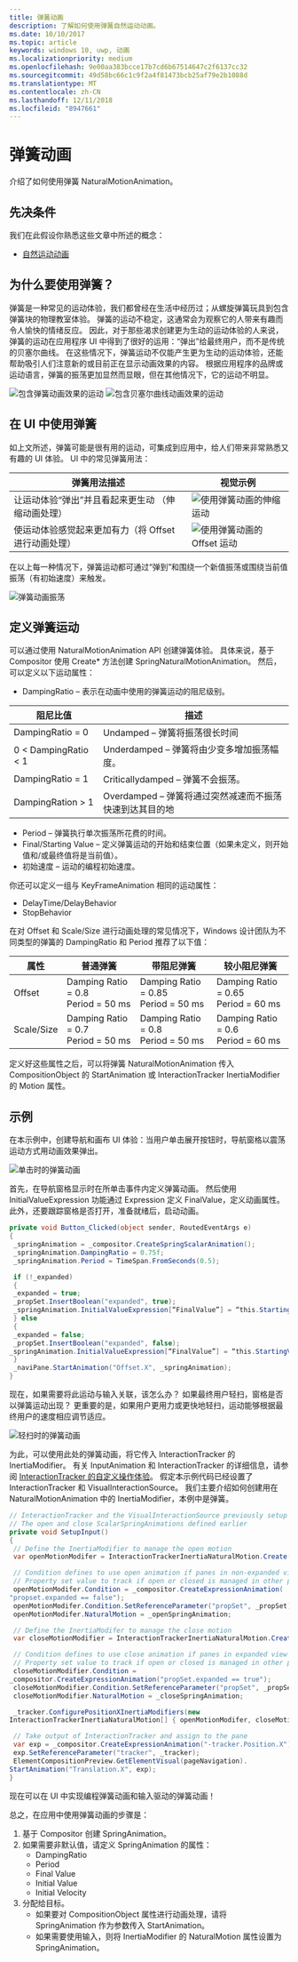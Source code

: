 ```yaml
---
title: 弹簧动画
description: 了解如何使用弹簧自然运动动画。
ms.date: 10/10/2017
ms.topic: article
keywords: windows 10, uwp, 动画
ms.localizationpriority: medium
ms.openlocfilehash: 9e00aa383bcce17b7cd6b67514647c2f6137cc32
ms.sourcegitcommit: 49d58bc66c1c9f2a4f81473bcb25af79e2b1088d
ms.translationtype: MT
ms.contentlocale: zh-CN
ms.lasthandoff: 12/11/2018
ms.locfileid: "8947661"
---
```

# <a name="spring-animations"></a>弹簧动画

介绍了如何使用弹簧 NaturalMotionAnimation。

## <a name="prerequisites"></a>先决条件

我们在此假设你熟悉这些文章中所述的概念：

- [自然运动动画](natural-animations.md)

## <a name="why-springs"></a>为什么要使用弹簧？

弹簧是一种常见的运动体验，我们都曾经在生活中经历过；从螺旋弹簧玩具到包含弹簧块的物理教室体验。 弹簧的运动不稳定，这通常会为观察它的人带来有趣而令人愉快的情绪反应。 因此，对于那些渴求创建更为生动的运动体验的人来说，弹簧的运动在应用程序 UI 中得到了很好的运用：“弹出”给最终用户，而不是传统的贝塞尔曲线。 在这些情况下，弹簧运动不仅能产生更为生动的运动体验，还能帮助吸引人们注意新的或目前正在显示动画效果的内容。 根据应用程序的品牌或运动语言，弹簧的振荡更加显然而显眼，但在其他情况下，它的运动不明显。

![包含弹簧动画效果的运动](images/animation/offset-spring.gif)
![包含贝塞尔曲线动画效果的运动](images/animation/offset-cubic-bezier.gif)

## <a name="using-springs-in-your-ui"></a>在 UI 中使用弹簧

如上文所述，弹簧可能是很有用的运动，可集成到应用中，给人们带来非常熟悉又有趣的 UI 体验。 UI 中的常见弹簧用法：

| 弹簧用法描述 | 视觉示例 |
| ------------------------ | -------------- |
| 让运动体验“弹出”并且看起来更生动  （伸缩动画处理） | ![使用弹簧动画的伸缩运动](images/animation/scale-spring.gif) |
| 使运动体验感觉起来更加有力（将 Offset 进行动画处理） | ![使用弹簧动画的 Offset 运动](images/animation/offset-spring.gif) |

在以上每一种情况下，弹簧运动都可通过“弹到”和围绕一个新值振荡或围绕当前值振荡（有初始速度）来触发。

![弹簧动画振荡](images/animation/spring-animation-diagram.png)

## <a name="defining-your-spring-motion"></a>定义弹簧运动

可以通过使用 NaturalMotionAnimation API 创建弹簧体验。 具体来说，基于 Compositor 使用 Create* 方法创建 SpringNaturalMotionAnimation。 然后，可以定义以下运动属性：

- DampingRatio – 表示在动画中使用的弹簧运动的阻尼级别。

| 阻尼比值 | 描述 |
| ------------------- | ----------- |
| DampingRatio = 0 | Undamped – 弹簧将振荡很长时间 |
| 0 < DampingRatio < 1 | Underdamped – 弹簧将由少变多增加振荡幅度。 |
| DampingRatio = 1 | Criticallydamped – 弹簧不会振荡。 |
| DampingRation > 1 | Overdamped – 弹簧将通过突然减速而不振荡快速到达其目的地 |

- Period – 弹簧执行单次振荡所花费的时间。
- Final/Starting Value – 定义弹簧运动的开始和结束位置（如果未定义，则开始值和/或最终值将是当前值）。
- 初始速度 – 运动的编程初始速度。

你还可以定义一组与 KeyFrameAnimation 相同的运动属性：

- DelayTime/DelayBehavior
- StopBehavior

在对 Offset 和 Scale/Size 进行动画处理的常见情况下，Windows 设计团队为不同类型的弹簧的 DampingRatio 和 Period 推荐了以下值：

| 属性 | 普通弹簧 | 带阻尼弹簧 | 较小阻尼弹簧 |
| -------- | ------------- | --------------- | -------------------- |
| Offset | Damping Ratio = 0.8 <br/> Period = 50 ms | Damping Ratio = 0.85 <br/> Period = 50 ms | Damping Ratio = 0.65 <br/> Period = 60 ms |
| Scale/Size | Damping Ratio = 0.7 <br/> Period = 50 ms | Damping Ratio = 0.8 <br/> Period = 50 ms | Damping Ratio = 0.6 <br/> Period = 60 ms |

定义好这些属性之后，可以将弹簧 NaturalMotionAnimation 传入 CompositionObject 的 StartAnimation 或 InteractionTracker InertiaModifier 的 Motion 属性。

## <a name="example"></a>示例

在本示例中，创建导航和画布 UI 体验：当用户单击展开按钮时，导航窗格以震荡运动方式用动画效果弹出。

![单击时的弹簧动画](images/animation/spring-animation-on-click.gif)

首先，在导航窗格显示时在所单击事件内定义弹簧动画。 然后使用 InitialValueExpression 功能通过 Expression 定义 FinalValue，定义动画属性。 此外，还要跟踪窗格是否打开，准备就绪后，启动动画。

```csharp
private void Button_Clicked(object sender, RoutedEventArgs e)
{
 _springAnimation = _compositor.CreateSpringScalarAnimation();
 _springAnimation.DampingRatio = 0.75f;
 _springAnimation.Period = TimeSpan.FromSeconds(0.5);

 if (!_expanded)
 {
 _expanded = true;
 _propSet.InsertBoolean("expanded", true);
 _springAnimation.InitialValueExpression[“FinalValue”] = “this.StartingValue + 250”;
 } else
 {
 _expanded = false;
 _propSet.InsertBoolean("expanded", false);
_springAnimation.InitialValueExpression[“FinalValue”] = “this.StartingValue - 250”;
 }
 _naviPane.StartAnimation("Offset.X", _springAnimation);
}
```

现在，如果需要将此运动与输入关联，该怎么办？ 如果最终用户轻扫，窗格是否以弹簧运动出现？ 更重要的是，如果用户更用力或更快地轻扫，运动能够根据最终用户的速度相应调节适应。

![轻扫时的弹簧动画](images/animation/spring-animation-on-swipe.gif)

为此，可以使用此处的弹簧动画，将它传入 InteractionTracker 的 InertiaModifier。 有关 InputAnimation 和 InteractionTracker 的详细信息，请参阅 [InteractionTracker 的自定义操作体验](interaction-tracker-manipulations.md)。 假定本示例代码已经设置了 InteractionTracker 和 VisualInteractionSource。 我们主要介绍如何创建用在 NaturalMotionAnimation 中的 InertiaModifier，本例中是弹簧。

```csharp
// InteractionTracker and the VisualInteractionSource previously setup
// The open and close ScalarSpringAnimations defined earlier
private void SetupInput()
{
 // Define the InertiaModifier to manage the open motion
 var openMotionModifer = InteractionTrackerInertiaNaturalMotion.Create(compositor);

 // Condition defines to use open animation if panes in non-expanded view
 // Property set value to track if open or closed is managed in other part of code
 openMotionModifer.Condition = _compositor.CreateExpressionAnimation(
"propset.expanded == false");
 openMotionModifer.Condition.SetReferenceParameter("propSet", _propSet);
 openMotionModifer.NaturalMotion = _openSpringAnimation;

 // Define the InertiaModifer to manage the close motion
 var closeMotionModifier = InteractionTrackerInertiaNaturalMotion.Create(_compositor);

 // Condition defines to use close animation if panes in expanded view
 // Property set value to track if open or closed is managed in other part of code
 closeMotionModifier.Condition = 
_compositor.CreateExpressionAnimation("propSet.expanded == true");
 closeMotionModifier.Condition.SetReferenceParameter("propSet", _propSet);
 closeMotionModifier.NaturalMotion = _closeSpringAnimation;

 _tracker.ConfigurePositionXInertiaModifiers(new 
InteractionTrackerInertiaNaturalMotion[] { openMotionModifer, closeMotionModifier});

 // Take output of InteractionTracker and assign to the pane
 var exp = _compositor.CreateExpressionAnimation("-tracker.Position.X");
 exp.SetReferenceParameter("tracker", _tracker);
 ElementCompositionPreview.GetElementVisual(pageNavigation).
StartAnimation("Translation.X", exp);
}
```

现在可以在 UI 中实现编程弹簧动画和输入驱动的弹簧动画！

总之，在应用中使用弹簧动画的步骤是：

1. 基于 Compositor 创建 SpringAnimation。
1. 如果需要非默认值，请定义 SpringAnimation 的属性：
    - DampingRatio
    - Period
    - Final Value
    - Initial Value
    - Initial Velocity
1. 分配给目标。
    - 如果要对 CompositionObject 属性进行动画处理，请将 SpringAnimation 作为参数传入 StartAnimation。
    - 如果需要使用输入，则将 InertiaModifier 的 NaturalMotion 属性设置为 SpringAnimation。

